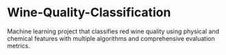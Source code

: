 # Wine-Quality-Classification
Machine learning project that classifies red wine quality using physical and chemical features with multiple algorithms and comprehensive evaluation metrics.
